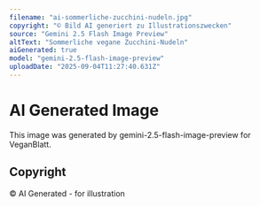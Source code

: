 ```yaml
---
filename: "ai-sommerliche-zucchini-nudeln.jpg"
copyright: "© Bild AI generiert zu Illustrationszwecken"
source: "Gemini 2.5 Flash Image Preview"
altText: "Sommerliche vegane Zucchini-Nudeln"
aiGenerated: true
model: "gemini-2.5-flash-image-preview"
uploadDate: "2025-09-04T11:27:40.631Z"
---
```


# AI Generated Image

This image was generated by gemini-2.5-flash-image-preview for VeganBlatt.

## Copyright
© AI Generated - for illustration
